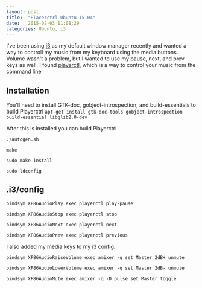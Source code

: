 ```yaml
---
layout: post
title:  "Placerctrl Ubuntu 15.04"
date:   2015-02-03 11:08:29
categories: Ubuntu, i3
---
```


I've been using [i3](http://i3wm.org/) as my default window manager recently and wanted a way to controll my music from my keyboard using the media buttons.
Volume wasn't a problem, but I wanted to use my pause, next, and prev keys as well.  I found [playerctl](https://github.com/acrisci/playerctl), which is a way to control your music from the command line

## Installation
You'll need to install GTK-doc, gobject-introspection, and build-essentials to build Playerctrl
```apt-get install gtk-doc-tools gobject-introspection build-essential libglib2.0-dev```

After this is installed you can build Playerctrl

```./autogen.sh```

```make```

```sudo make install```

```sudo ldconfig```

## .i3/config

~~~
bindsym XF86AudioPlay exec playerctl play-pause

bindsym XF86AudioStop exec playerctl stop

bindsym XF86AudioNext exec playerctl next

bindsym XF86AudioPrev exec playerctl previous
~~~

I also added my media keys to my i3 config:

~~~
bindsym XF86AudioRaiseVolume exec amixer -q set Master 2dB+ unmute

bindsym XF86AudioLowerVolume exec amixer -q set Master 2dB- unmute

bindsym XF86AudioMute exec amixer -q -D pulse set Master toggle
~~~

